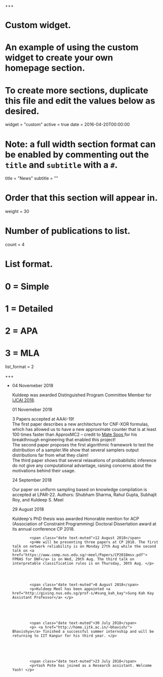 +++
# Custom widget.
# An example of using the custom widget to create your own homepage section.
# To create more sections, duplicate this file and edit the values below as desired.
widget = "custom"
active = true
date = 2016-04-20T00:00:00

# Note: a full width section format can be enabled by commenting out the `title` and `subtitle` with a `#`.
title = "News"
subtitle = ""

# Order that this section will appear in.
weight = 30

# Number of publications to list.
count = 4

# List format.
#   0 = Simple
#   1 = Detailed
#   2 = APA
#   3 = MLA
list_format = 2

+++
<!--- 
News item template. Copy all lines between # and paste.
#

            <span class="date text-muted">20 June 2018</span>
            <p>I will be at IJCAI from July 12 – July 19 and at Leiden University on
July 20. I will be co-presenting <a href="http://www.comp.nus.edu.sg/~meel/Tutorials/ijcai18.html">tutorial</a> with Supratik Chakraborty at
IJCAI on July 13.</p>


#
--> 
<div id="news" class="container-fluid">
<ul class="news list-unstyled">
<li class="shortnews">
<span class="date text-muted">04 Novemeber 2018</span><p>
Kuldeep was awarded Distinguished Program Committee Member for <a href="https://www.ijcai-18.org/distinguished-members/"> IJCAI 2018</a>.</p>
<span class="date text-muted">01 Novemeber 2018</span><p>3 Papers accepted at AAAI-19!<br \> The first paper describes a new architecture for CNF-XOR formulas, which has allowed us to have a new approximate counter that is at least 100 times faster than ApproxMC2 – credit to <a href=http://www.msoos.org> Mate Soos  </a> for his breakthrough engineering that enabled this project!<br \> The second paper proposes the first algorithmic framework to test the distribution of a sampler.We show that several samplers output distributions far from what they claim!<br \>
The third paper shows that several relaxations of probabilsitic inference do not give any computational advantage, raising concerns about the motivations behind their usage.</p>
<span class="date text-muted">24 September 2018</span>
            <p> Our paper on uniform sampling based on knowledge compilation is accepted at LPAR-22. Authors: Shubham Sharma, Rahul Gupta, Subhajit Roy, and Kuldeep S. Meel  </p>
           <span class="date text-muted">29 August 2018</span>
            <p>Kuldeep's PhD thesis was awarded Honorable mention for ACP (Association of Constraint Programming) Doctoral Dissertation award at its annual conference CP 2018. </p>

            <span class="date text-muted">12 August 2018</span>
            <p>We will be presenting three papers at CP 2018. The first talk on network reliability is on Monday 27th Aug while the second talk on <a href="https://www.comp.nus.edu.sg/~meel/Papers/CP2018msv.pdf"> FPRAS for DNF</a> is on Wed, 29th Aug. The third talk on interpretable classification rules is on Thursday, 30th Aug. </p>

       


            <span class="date text-muted">8 August 2018</span>
            <p>Kuldeep Meel has been appointed <a href="http://giving.nus.edu.sg/prof-s/#sung_kah_kay">Sung Kah Kay Assistant Professor</a> </p>

     



            <span class="date text-muted">30 July 2018</span>
            <p> <a href="http://home.iitk.ac.in/~bhavish/"> Bhavishya</a> finished a successful summer internship and will be returning to IIT Kanpur for his third year. </p>





            <span class="date text-muted">23 July 2018</span>
            <p>Yash Pote has joined as a Research assistant. Welcome Yash! </p>
</li>

</ul>
</div>
